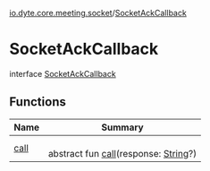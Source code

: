 [io.dyte.core.meeting.socket](../index.md)/[SocketAckCallback](index.md)

# SocketAckCallback


interface [SocketAckCallback](index.md)

## Functions

| Name | Summary |
|---|---|
| [call](call.md) | <br/>abstract fun [call](call.md)(response: [String](https://kotlinlang.org/api/latest/jvm/stdlib/kotlin/-string/index.html)?) |

